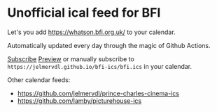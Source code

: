 # Unofficial ical feed for BFI

Let's you add https://whatson.bfi.org.uk/ to your calendar.

Automatically updated every day through the magic of Github Actions.

[Subscribe](webcal://jelmervdl.github.io/bfi-ics/bfi.ics)
[Preview](https://larrybolt.github.io/online-ics-feed-viewer/#feed=https%3A//jelmervdl.github.io/bfi-ics/bfi.ics&cors=false)
or manually subscribe to `https://jelmervdl.github.io/bfi-ics/bfi.ics` in your calendar.


Other calendar feeds:
- https://github.com/jelmervdl/prince-charles-cinema-ics
- https://github.com/lamby/picturehouse-ics
